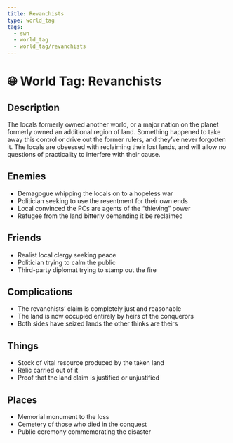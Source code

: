 ```yaml
---
title: Revanchists
type: world_tag
tags:
  - swn
  - world_tag
  - world_tag/revanchists
---
```

# 🌐 World Tag: Revanchists

## Description
The locals formerly owned another world, or a major nation on the planet formerly owned an additional region of land. Something happened to take away this control or drive out the former rulers, and they’ve never forgotten it. The locals are obsessed with reclaiming their lost lands, and will allow no questions of practicality to interfere with their cause.
## Enemies
- Demagogue whipping the locals on to a hopeless war
- Politician seeking to use the resentment for their own ends
- Local convinced the PCs are agents of the “thieving” power
- Refugee from the land bitterly demanding it be reclaimed

## Friends
- Realist local clergy seeking peace
- Politician trying to calm the public
- Third-party diplomat trying to stamp out the fire

## Complications
- The revanchists’ claim is completely just and reasonable
- The land is now occupied entirely by heirs of the conquerors
- Both sides have seized lands the other thinks are theirs

## Things
- Stock of vital resource produced by the taken land
- Relic carried out of it
- Proof that the land claim is justified or unjustified

## Places
- Memorial monument to the loss
- Cemetery of those who died in the conquest
- Public ceremony commemorating the disaster

